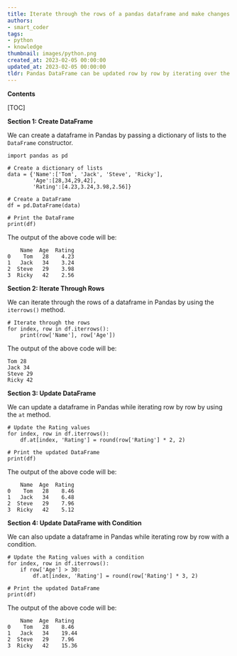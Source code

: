 ```yaml
---
title: Iterate through the rows of a pandas dataframe and make changes to the dataframe as you go
authors:
- smart_coder
tags:
- python
- knowledge
thumbnail: images/python.png
created_at: 2023-02-05 00:00:00
updated_at: 2023-02-05 00:00:00
tldr: Pandas DataFrame can be updated row by row by iterating over the rows and applying an operation to each row.
---
```


**Contents**

[TOC]

**Section 1: Create DataFrame**

We can create a dataframe in Pandas by passing a dictionary of lists to the `DataFrame` constructor.

```
import pandas as pd

# Create a dictionary of lists
data = {'Name':['Tom', 'Jack', 'Steve', 'Ricky'],
        'Age':[28,34,29,42],
        'Rating':[4.23,3.24,3.98,2.56]}

# Create a DataFrame
df = pd.DataFrame(data)

# Print the DataFrame
print(df)
```

The output of the above code will be:

```
    Name  Age  Rating
0    Tom   28    4.23
1   Jack   34    3.24
2  Steve   29    3.98
3  Ricky   42    2.56
```

**Section 2: Iterate Through Rows**

We can iterate through the rows of a dataframe in Pandas by using the `iterrows()` method.

```
# Iterate through the rows
for index, row in df.iterrows():
    print(row['Name'], row['Age'])
```

The output of the above code will be:

```
Tom 28
Jack 34
Steve 29
Ricky 42
```

**Section 3: Update DataFrame**

We can update a dataframe in Pandas while iterating row by row by using the `at` method.

```
# Update the Rating values
for index, row in df.iterrows():
    df.at[index, 'Rating'] = round(row['Rating'] * 2, 2)

# Print the updated DataFrame
print(df)
```

The output of the above code will be:

```
    Name  Age  Rating
0    Tom   28    8.46
1   Jack   34    6.48
2  Steve   29    7.96
3  Ricky   42    5.12
```

**Section 4: Update DataFrame with Condition**

We can also update a dataframe in Pandas while iterating row by row with a condition.

```
# Update the Rating values with a condition
for index, row in df.iterrows():
    if row['Age'] > 30:
        df.at[index, 'Rating'] = round(row['Rating'] * 3, 2)

# Print the updated DataFrame
print(df)
```

The output of the above code will be:

```
    Name  Age  Rating
0    Tom   28    8.46
1   Jack   34    19.44
2  Steve   29    7.96
3  Ricky   42    15.36
```
